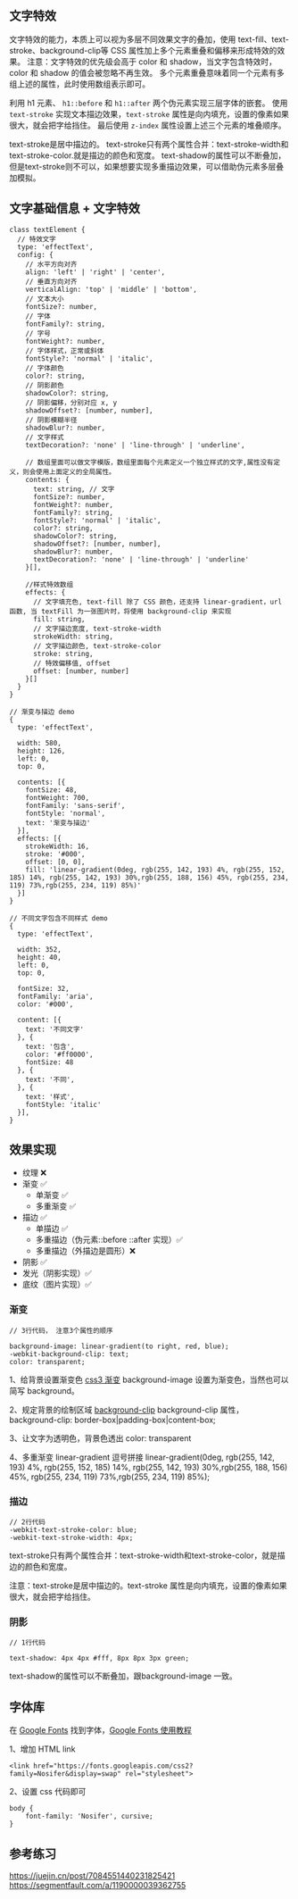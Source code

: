 

## 文字特效

文字特效的能力，本质上可以视为多层不同效果文字的叠加，使用 text-fill、text-stroke、background-clip等 CSS 属性加上多个元素重叠和偏移来形成特效的效果。
注意：文字特效的优先级会高于 color 和 shadow，当文字包含特效时，color 和 shadow 的值会被忽略不再生效。
多个元素重叠意味着同一个元素有多组上述的属性，此时使用数组表示即可。


利用 h1 元素、 `h1::before` 和 `h1::after` 两个伪元素实现三层字体的嵌套。
使用 `text-stroke` 实现文本描边效果，`text-stroke` 属性是向内填充，设置的像素如果很大，就会把字给挡住。
最后使用 `z-index` 属性设置上述三个元素的堆叠顺序。

text-stroke是居中描边的。
text-stroke只有两个属性合并：text-stroke-width和text-stroke-color.就是描边的颜色和宽度。
text-shadow的属性可以不断叠加，但是text-stroke则不可以，如果想要实现多重描边效果，可以借助伪元素多层叠加模拟。


##  文字基础信息 + 文字特效

```
class textElement {
  // 特效文字
  type: 'effectText',
  config: {
    // 水平方向对齐
    align: 'left' | 'right' | 'center',
    // 垂直方向对齐
    verticalAlign: 'top' | 'middle' | 'bottom',
    // 文本大小
    fontSize?: number,
    // 字体
    fontFamily?: string,
    // 字号
    fontWeight?: number,
    // 字体样式，正常或斜体
    fontStyle?: 'normal' | 'italic',
    // 字体颜色
    color?: string,
    // 阴影颜色
    shadowColor?: string,
    // 阴影偏移，分别对应 x, y
    shadowOffset?: [number, number],
    // 阴影模糊半径
    shadowBlur?: number,
    // 文字样式
    textDecoration?: 'none' | 'line-through' | 'underline',
    
    // 数组里面可以做文字模版，数组里面每个元素定义一个独立样式的文字,属性没有定义，则会使用上面定义的全局属性。
    contents: {
      text: string, // 文字
      fontSize?: number,
      fontWeight?: number,
      fontFamily?: string,
      fontStyle?: 'normal' | 'italic',
      color?: string,
      shadowColor?: string,
      shadowOffset?: [number, number],
      shadowBlur?: number,
      textDecoration?: 'none' | 'line-through' | 'underline'
    }[],

    //样式特效数组
    effects: {
      // 文字填充色, text-fill 除了 CSS 颜色，还支持 linear-gradient，url 函数, 当 textFill 为一张图片时，将使用 background-clip 来实现
      fill: string,
      // 文字描边宽度, text-stroke-width
      strokeWidth: string,
      // 文字描边颜色, text-stroke-color
      stroke: string,
      // 特效偏移值, offset
      offset: [number, number]
    }[]
  }
}

// 渐变与描边 demo
{
  type: 'effectText',
​
  width: 580,
  height: 126,
  left: 0,
  top: 0,
​
  contents: [{
    fontSize: 48,
    fontWeight: 700,
    fontFamily: 'sans-serif',
    fontStyle: 'normal',
    text: '渐变与描边'
  }],
  effects: [{
    strokeWidth: 16,
    stroke: '#000',
    offset: [0, 0],
    fill: 'linear-gradient(0deg, rgb(255, 142, 193) 4%, rgb(255, 152, 185) 14%, rgb(255, 142, 193) 30%,rgb(255, 188, 156) 45%, rgb(255, 234, 119) 73%,rgb(255, 234, 119) 85%)'
  }]
}

// 不同文字包含不同样式 demo
{
  type: 'effectText',
​
  width: 352,
  height: 40,
  left: 0,
  top: 0,
​
  fontSize: 32,
  fontFamily: 'aria',
  color: '#000',
​
  content: [{
    text: '不同文字'
  }, {
    text: '包含',
    color: '#ff0000',
    fontSize: 48
  }, {
    text: '不同',
  }, {
    text: '样式',
    fontStyle: 'italic'
  }],
}
``` 

## 效果实现

- 纹理 ❌
- 渐变 ✅
  - 单渐变 ✅
  - 多重渐变 ✅
- 描边 ✅
  - 单描边 ✅
  - 多重描边（伪元素::before ::after 实现）✅
  - 多重描边（外描边是圆形）❌
- 阴影 ✅
- 发光（阴影实现）✅
- 底纹（图片实现）✅


### 渐变

```
// 3行代码， 注意3个属性的顺序

background-image: linear-gradient(to right, red, blue);
-webkit-background-clip: text;
color: transparent;
```

1、给背景设置渐变色 [css3 渐变](https://www.runoob.com/css3/css3-gradients.html)
background-image 设置为渐变色，当然也可以简写 background。

2、规定背景的绘制区域 [background-clip](https://www.w3school.com.cn/cssref/pr_background-clip.asp)
background-clip 属性， background-clip: border-box|padding-box|content-box;

3、让文字为透明色，背景色透出
color: transparent

4、多重渐变 linear-gradient 逗号拼接
linear-gradient(0deg, rgb(255, 142, 193) 4%, rgb(255, 152, 185) 14%, rgb(255, 142, 193) 30%,rgb(255, 188, 156) 45%, rgb(255, 234, 119) 73%,rgb(255, 234, 119) 85%);

### 描边

```
// 2行代码
-webkit-text-stroke-color: blue;
-webkit-text-stroke-width: 4px;

```
text-stroke只有两个属性合并：text-stroke-width和text-stroke-color，就是描边的颜色和宽度。

注意：text-stroke是居中描边的。text-stroke 属性是向内填充，设置的像素如果很大，就会把字给挡住。

### 阴影

```
// 1行代码

text-shadow: 4px 4px #fff, 8px 8px 3px green;
```

text-shadow的属性可以不断叠加，跟background-image 一致。


## 字体库
在 [Google Fonts](https://fonts.google.com/) 找到字体，[Google Fonts 使用教程](https://www.zhihu.com/question/19578734)

1、增加 HTML link

```
<link href="https://fonts.googleapis.com/css2?family=Nosifer&display=swap" rel="stylesheet">
```

2、设置 css 代码即可

```
body {
    font-family: 'Nosifer', cursive;
}
```

## 参考练习

https://juejin.cn/post/7084551440231825421
https://segmentfault.com/a/1190000039362755